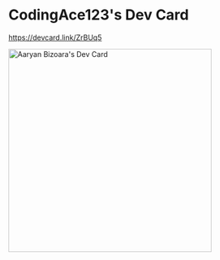 # CodingAce123's Dev Card

https://devcard.link/ZrBUq5

<a href="https://app.daily.dev/CodingAce123"><img src="https://api.daily.dev/devcards/e9dc5fe6fe464c60a58a3e4ad68a9bb3.png?r=fzk" width="400" alt="Aaryan Bizoara's Dev Card"/></a>
